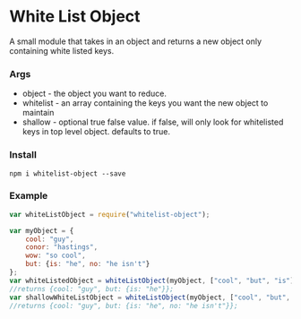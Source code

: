 # White List Object

A small module that takes in an object and returns a new object only containing white listed keys.

### Args
* object - the object you want to reduce.
* whitelist - an array containing the keys you want the new object to maintain
* shallow - optional true false value. if false, will only look for whitelisted keys in top level object. defaults to true.
 
### Install
``` npm i whitelist-object --save ```

### Example

```javascript
var whiteListObject = require("whitelist-object");

var myObject = {
	cool: "guy",
    conor: "hastings",
    wow: "so cool",
    but: {is: "he", no: "he isn't"}
};
var whiteListedObject = whiteListObject(myObject, ["cool", "but", "is"], false);
//returns {cool: "guy", but: {is: "he"}};
var shallowWhiteListObject = whiteListObject(myObject, ["cool", "but", "is"], true);
//returns {cool: "guy", but: {is: "he", no: "he isn't"}};
```
